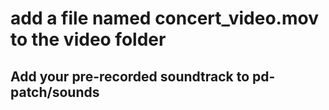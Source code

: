 <h1><p>add a file named concert_video.mov to the video folder</p></h1>
<h2><p>Add your pre-recorded soundtrack to pd-patch/sounds</p></h2>
